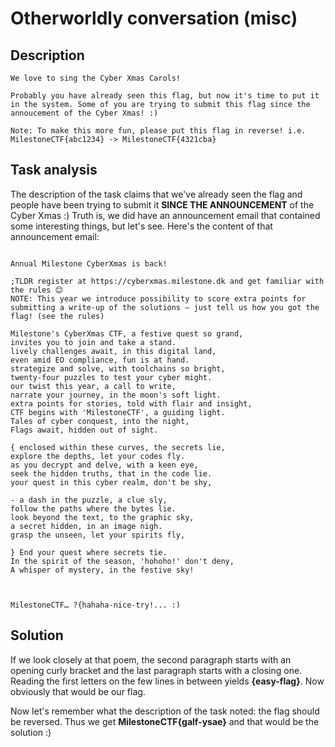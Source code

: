 # Otherworldly conversation (misc)

## Description

```
We love to sing the Cyber Xmas Carols!

Probably you have already seen this flag, but now it's time to put it in the system. Some of you are trying to submit this flag since the annoucement of the Cyber Xmas! :)

Note: To make this more fun, please put this flag in reverse! i.e. MilestoneCTF{abc1234} -> MilestoneCTF{4321cba}

```

## Task analysis

The description of the task claims that we've already seen the flag and people have been trying to submit it **SINCE THE ANNOUNCEMENT** of the Cyber Xmas :) Truth is, we did have an announcement email that contained some interesting things, but let's see. Here's the content of that announcement email:

```

Annual Milestone CyberXmas is back!

;TLDR register at https://cyberxmas.milestone.dk and get familiar with the rules 😊
NOTE: This year we introduce possibility to score extra points for submitting a write-up of the solutions – just tell us how you got the flag! (see the rules)

Milestone's CyberXmas CTF, a festive quest so grand,
invites you to join and take a stand.
lively challenges await, in this digital land,
even amid EO compliance, fun is at hand.
strategize and solve, with toolchains so bright,
twenty-four puzzles to test your cyber might.
our twist this year, a call to write,
narrate your journey, in the moon's soft light.
extra points for stories, told with flair and insight,
CTF begins with 'MilestoneCTF', a guiding light.
Tales of cyber conquest, into the night,
Flags await, hidden out of sight.

{ enclosed within these curves, the secrets lie,
explore the depths, let your codes fly.
as you decrypt and delve, with a keen eye,
seek the hidden truths, that in the code lie.
your quest in this cyber realm, don't be shy,

- a dash in the puzzle, a clue sly,
follow the paths where the bytes lie.
look beyond the text, to the graphic sky,
a secret hidden, in an image nigh.
grasp the unseen, let your spirits fly,

} End your quest where secrets tie.
In the spirit of the season, 'hohoho!' don't deny,
A whisper of mystery, in the festive sky!



MilestoneCTF… ?{hahaha-nice-try!... :)

```

## Solution

If we look closely at that poem, the second paragraph starts with an opening curly bracket and the last paragraph starts with a closing one. Reading the first letters on the few lines in between yields **{easy-flag}**. Now obviously that would be our flag. 

Now let's remember what the description of the task noted: the flag should be reversed. Thus we get **MilestoneCTF{galf-ysae}** and that would be the solution :)
